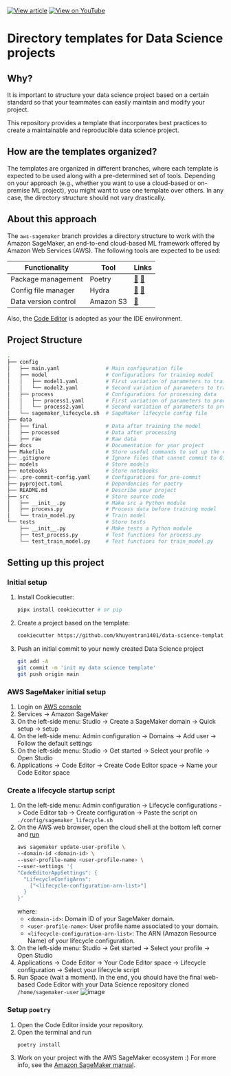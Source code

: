 [![View article](https://img.shields.io/badge/Data_Science_Simplified-View_article-blue)](https://mathdatasimplified.com/2023/06/17/how-to-structure-a-data-science-project-for-readability-and-transparency-2/) [![View on YouTube](https://img.shields.io/badge/YouTube-Watch%20on%20Youtube-red?logo=youtube)](https://youtu.be/TzvcPi3nsdw) 

# Directory templates for Data Science projects

## Why?
It is important to structure your data science project based on a certain standard so that your teammates can easily maintain and modify your project.

This repository provides a template that incorporates best practices to create a maintainable and reproducible data science project.

## How are the templates organized?

The templates are organized in different branches, where each template is expected to be used along with a pre-determined set of tools. Depending on your approach (e.g., whether you want to use a cloud-based or on-premise ML project), you might want to use one template over others. In any case, the directory structure should not vary drastically.

## About this approach

The `aws-sagemaker` branch provides a directory structure to work with the Amazon SageMaker, an end-to-end cloud-based ML framework offered by Amazon Web Services (AWS). The following tools are expected to be used:

| Functionality  | Tool | Links |
|   ---               |        ---   |     ---   |
| Package management |   Poetry | [🔗](https://mathdatasimplified.com/poetry-a-better-way-to-manage-python-dependencies) [🔗](https://towardsdatascience.com/how-to-effortlessly-publish-your-python-package-to-pypi-using-poetry-44b305362f9f) |
| Config file manager | Hydra | [🔗](https://mathdatasimplified.com/stop-hard-coding-in-a-data-science-project-use-configuration-files-instead) [🔗](https://hydra.cc/) |
| Data version control | Amazon S3 | [🔗](https://aws.amazon.com/s3) |

<!---
* [pre-commit plugins](https://pre-commit.com/): Automate code reviewing formatting
* [pdoc](https://github.com/pdoc3/pdoc): Automatically create an API documentation for your project
--->

Also, the [Code Editor](https://docs.aws.amazon.com/sagemaker/latest/dg/code-editor.html) is adopted as your the IDE environment.

## Project Structure
```bash
.
├── config
│   ├── main.yaml               # Main configuration file
│   ├── model                   # Configurations for training model
│   │   ├── model1.yaml         # First variation of parameters to train model
│   │   └── model2.yaml         # Second variation of parameters to train model
│   ├── process                 # Configurations for processing data
│   │   ├── process1.yaml       # First variation of parameters to process data
│   │   └── process2.yaml       # Second variation of parameters to process data
│   └── sagemaker_lifecycle.sh  # SageMaker lifecycle config file
├── data                        
│   ├── final                   # Data after training the model
│   ├── processed               # Data after processing
│   ├── raw                     # Raw data
├── docs                        # Documentation for your project
├── Makefile                    # Store useful commands to set up the environment
├── .gitignore                  # Ignore files that cannot commit to Git  
├── models                      # Store models
├── notebooks                   # Store notebooks
├── .pre-commit-config.yaml     # Configurations for pre-commit
├── pyproject.toml              # Dependencies for poetry
├── README.md                   # Describe your project
├── src                         # Store source code
│   ├── __init__.py             # Make src a Python module 
│   ├── process.py              # Process data before training model
│   └── train_model.py          # Train model
└── tests                       # Store tests
    ├── __init__.py             # Make tests a Python module 
    ├── test_process.py         # Test functions for process.py
    └── test_train_model.py     # Test functions for train_model.py
```

## Setting up this project

### Initial setup

1. Install Cookiecutter:
    ```bash
    pipx install cookiecutter # or pip
    ```
1. Create a project based on the template:
    ```bash
    cookiecutter https://github.com/khuyentran1401/data-science-template --checkout aws-sagemaker
    ```
1. Push an initial commit to your newly created Data Science project
    ```bash
    git add -A
    git commit -m 'init my data science template'
    git push origin main
    ```

### AWS SageMaker initial setup

1. Login on [AWS console](https://console.aws.amazon.com/)
2. Services -> Amazon SageMaker
3. On the left-side menu: Studio -> Create a SageMaker domain -> Quick setup -> setup
5. On the left-side menu: Admin configuration -> Domains -> Add user -> Follow the default settings
6. On the left-side menu: Studio -> Get started -> Select your profile -> Open Studio
7. Applications -> Code Editor -> Create Code Editor space -> Name your Code Editor space

### Create a lifecycle startup script

1. On the left-side menu: Admin configuration -> Lifecycle configurations -> Code Editor tab -> Create configuration -> Paste the script on `./config/sagemaker_lifecycle.sh`
8. On the AWS web browser, open the cloud shell at the bottom left corner and [run](https://docs.aws.amazon.com/sagemaker/latest/dg/code-editor-use-lifecycle-configurations.html#code-editor-use-lifecycle-configurations-studio-create)
    ```sh
    aws sagemaker update-user-profile \
    --domain-id <domain-id> \
    --user-profile-name <user-profile-name> \
    --user-settings '{
    "CodeEditorAppSettings": {
      "LifecycleConfigArns":
        ["<lifecycle-configuration-arn-list>"]
      }
    }'
    ```
    where:
   - `<domain-id>`: Domain ID of your SageMaker domain.
   - `<user-profile-name>`: User profile name associated to your domain.
   - `<lifecycle-configuration-arn-list>`: The ARN (Amazon Resource Name) of your lifecycle configuration.
6. On the left-side menu: Studio -> Get started -> Select your profile -> Open Studio
7. Applications -> Code Editor -> Your Code Editor space -> Lifecycle configuration -> Select your lifecycle script
8. Run Space (wait a moment). In the end, you should have the final web-based Code Editor with your Data Science repository cloned `/home/sagemaker-user`
![image](https://github.com/tapyu/to-rm-data-science-template/assets/22801918/bb632ac6-39f0-4d96-9b61-dfff954270a0)

### Setup `poetry`

1. Open the Code Editor inside your repository.
2. Open the terminal and run
    ```sh
    poetry install
    ```
3. Work on your project with the AWS SageMaker ecosystem :) For more info, see the [Amazon SageMaker manual](https://aws.amazon.com/sagemaker/).
